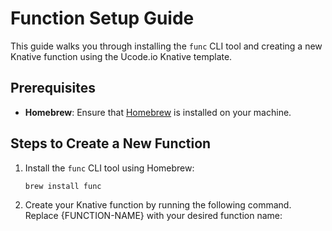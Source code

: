 # Function Setup Guide

This guide walks you through installing the `func` CLI tool and creating a new Knative function using the Ucode.io Knative template.

## Prerequisites

- **Homebrew**: Ensure that [Homebrew](https://brew.sh/) is installed on your machine.

## Steps to Create a New Function

1. Install the `func` CLI tool using Homebrew:

   ```bash
   brew install func

2. Create your Knative function by running the following command. Replace {FUNCTION-NAME} with your desired function name:
   ```func create my-function -l go -t function --repository https://github.com/Ucode-io/knative-template
